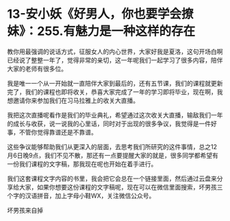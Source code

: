 # 13-安小妖《好男人，你也要学会撩妹》：255.有魅力是一种这样的存在

教你用最强调的说话方式，征服女人的内心世界，大家好我是夏洛，这句开场白啊已经说了整整一年了，觉得非常的亲切，这一年呢我们一起学习了很多内容，陪伴大家的老师有很多位。

我是唯一一个从一开始就一直陪伴大家到最后的，还有五节课，我们的课程就更新完了，我们的课程也即将收关，恭喜大家完成了一年的学习即将毕业，现在啊，我想邀请你来参加我们在习马拉雅上的收关大直播。

我把这次直播呢看作是我们的毕业典礼，希望通过这次收关大直播，输敌我们一年的成长与收获，说一说我的心里话，同时对于出现的很多争议，我觉得是一件好事，不管你觉得靠谱还是不靠谱。

这些争议能够帮助我们从更深入的层面，去思考我们所研究的这件事情，总之12月6日晚9点，我们不见不散，那还有一点要提醒大家的就是，很多同学都希望有一份我们课程的文字稿，那我现在呢也开始在着手进行。

我们这套课程文字内容的书里，我会把它会总在一个链接里面，然后通过云盘来分享给大家，如果你想要这份课程的文字稿呢，现在可以在微信里面搜索，坏男孩三个字的汉语拼音，加上字母小鞋WX，关注微信公众号。

坏男孩来自掉